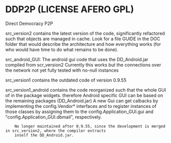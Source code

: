 DDP2P  (LICENSE AFERO GPL)
=====

Direct Democracy P2P

src_version2
	contains the latest version of the code, significantly refactored such that objects
	are managed in cache.  Look for a file GUIDE in the DOC folder that would describe the architecture
	and how everything works (for who would have time to do what remains to be done).

src_android_GUI:
	The android gui code that uses the DD_Android.jar compiled from scr_version2
	Currently this works but the connections over the network not yet fully tested with no-null instances


src_version1 contains the outdated code of version 0.9.55

src_version1_android
            contains the code reorganized such that the whole GUI of in the package widgets.
            therefore Android specific GUI can be based on the remaining packages (DD_Android.jar)
            A new Gui can get calbacks by implementing the config.Vendor* interfaces
            and to register instances of those classes by assigning them to the config.Application_GUI.gui and
            "config.Application_GUI.dbmail", respectively.

        No longer maintained after 0.9.55, since the development is merged in src_version2, where the compiler extracts
        inself the DD_Android.jar.

